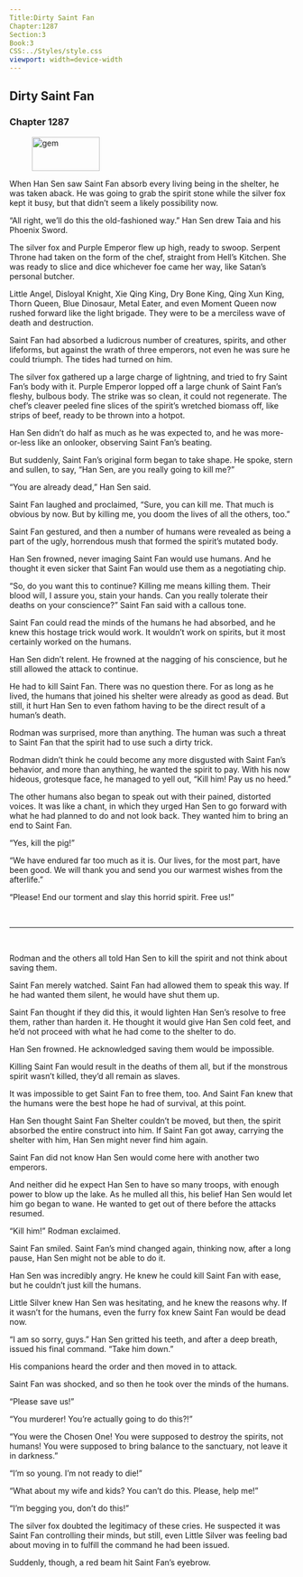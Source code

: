 ```yaml
---
Title:Dirty Saint Fan 
Chapter:1287 
Section:3 
Book:3 
CSS:../Styles/style.css 
viewport: width=device-width
---
```

  
## Dirty Saint Fan
### Chapter 1287
  
<figure>
	<img src="../Images/gem.gif" alt="gem" id="gem" width="120" height="60" />
</figure>
  

  
When Han Sen saw Saint Fan absorb every living being in the shelter, he was taken aback. He was going to grab the spirit stone while the silver fox kept it busy, but that didn’t seem a likely possibility now.

“All right, we’ll do this the old-fashioned way.” Han Sen drew Taia and his Phoenix Sword.

The silver fox and Purple Emperor flew up high, ready to swoop. Serpent Throne had taken on the form of the chef, straight from Hell’s Kitchen. She was ready to slice and dice whichever foe came her way, like Satan’s personal butcher.

Little Angel, Disloyal Knight, Xie Qing King, Dry Bone King, Qing Xun King, Thorn Queen, Blue Dinosaur, Metal Eater, and even Moment Queen now rushed forward like the light brigade. They were to be a merciless wave of death and destruction.

Saint Fan had absorbed a ludicrous number of creatures, spirits, and other lifeforms, but against the wrath of three emperors, not even he was sure he could triumph. The tides had turned on him.

The silver fox gathered up a large charge of lightning, and tried to fry Saint Fan’s body with it. Purple Emperor lopped off a large chunk of Saint Fan’s fleshy, bulbous body. The strike was so clean, it could not regenerate. The chef’s cleaver peeled fine slices of the spirit’s wretched biomass off, like strips of beef, ready to be thrown into a hotpot.

Han Sen didn’t do half as much as he was expected to, and he was more-or-less like an onlooker, observing Saint Fan’s beating.

But suddenly, Saint Fan’s original form began to take shape. He spoke, stern and sullen, to say, “Han Sen, are you really going to kill me?”

“You are already dead,” Han Sen said.

Saint Fan laughed and proclaimed, “Sure, you can kill me. That much is obvious by now. But by killing me, you doom the lives of all the others, too.”

Saint Fan gestured, and then a number of humans were revealed as being a part of the ugly, horrendous mush that formed the spirit’s mutated body.

Han Sen frowned, never imaging Saint Fan would use humans. And he thought it even sicker that Saint Fan would use them as a negotiating chip.

“So, do you want this to continue? Killing me means killing them. Their blood will, I assure you, stain your hands. Can you really tolerate their deaths on your conscience?” Saint Fan said with a callous tone.

Saint Fan could read the minds of the humans he had absorbed, and he knew this hostage trick would work. It wouldn’t work on spirits, but it most certainly worked on the humans.

Han Sen didn’t relent. He frowned at the nagging of his conscience, but he still allowed the attack to continue.

He had to kill Saint Fan. There was no question there. For as long as he lived, the humans that joined his shelter were already as good as dead. But still, it hurt Han Sen to even fathom having to be the direct result of a human’s death.

Rodman was surprised, more than anything. The human was such a threat to Saint Fan that the spirit had to use such a dirty trick.

Rodman didn’t think he could become any more disgusted with Saint Fan’s behavior, and more than anything, he wanted the spirit to pay. With his now hideous, grotesque face, he managed to yell out, “Kill him! Pay us no heed.”

The other humans also began to speak out with their pained, distorted voices. It was like a chant, in which they urged Han Sen to go forward with what he had planned to do and not look back. They wanted him to bring an end to Saint Fan.

“Yes, kill the pig!”

“We have endured far too much as it is. Our lives, for the most part, have been good. We will thank you and send you our warmest wishes from the afterlife.”

“Please! End our torment and slay this horrid spirit. Free us!”

<br>

*****

<br>

Rodman and the others all told Han Sen to kill the spirit and not think about saving them.

Saint Fan merely watched. Saint Fan had allowed them to speak this way. If he had wanted them silent, he would have shut them up.

Saint Fan thought if they did this, it would lighten Han Sen’s resolve to free them, rather than harden it. He thought it would give Han Sen cold feet, and he’d not proceed with what he had come to the shelter to do.

Han Sen frowned. He acknowledged saving them would be impossible.

Killing Saint Fan would result in the deaths of them all, but if the monstrous spirit wasn’t killed, they’d all remain as slaves.

It was impossible to get Saint Fan to free them, too. And Saint Fan knew that the humans were the best hope he had of survival, at this point.

Han Sen thought Saint Fan Shelter couldn’t be moved, but then, the spirit absorbed the entire construct into him. If Saint Fan got away, carrying the shelter with him, Han Sen might never find him again.

Saint Fan did not know Han Sen would come here with another two emperors.

And neither did he expect Han Sen to have so many troops, with enough power to blow up the lake. As he mulled all this, his belief Han Sen would let him go began to wane. He wanted to get out of there before the attacks resumed.

“Kill him!” Rodman exclaimed.

Saint Fan smiled. Saint Fan’s mind changed again, thinking now, after a long pause, Han Sen might not be able to do it.

Han Sen was incredibly angry. He knew he could kill Saint Fan with ease, but he couldn’t just kill the humans.

Little Silver knew Han Sen was hesitating, and he knew the reasons why. If it wasn’t for the humans, even the furry fox knew Saint Fan would be dead now.

“I am so sorry, guys.” Han Sen gritted his teeth, and after a deep breath, issued his final command. “Take him down.”

His companions heard the order and then moved in to attack.

Saint Fan was shocked, and so then he took over the minds of the humans.

“Please save us!”

“You murderer! You’re actually going to do this?!”

“You were the Chosen One! You were supposed to destroy the spirits, not humans! You were supposed to bring balance to the sanctuary, not leave it in darkness.”

“I’m so young. I’m not ready to die!”

“What about my wife and kids? You can’t do this. Please, help me!”

“I’m begging you, don’t do this!”

The silver fox doubted the legitimacy of these cries. He suspected it was Saint Fan controlling their minds, but still, even Little Silver was feeling bad about moving in to fulfill the command he had been issued.

Suddenly, though, a red beam hit Saint Fan’s eyebrow.